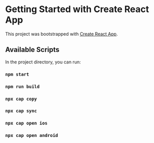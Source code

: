# Getting Started with Create React App

This project was bootstrapped with [Create React App](https://github.com/facebook/create-react-app).

## Available Scripts

In the project directory, you can run:

### `npm start`

### `npm run build`

### `npx cap copy`

### `npx cap sync`

### `npx cap open ios`

### `npx cap open android`

<br>
<br>
